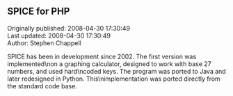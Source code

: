 ## SPICE for PHP  
Originally published: 2008-04-30 17:30:49  
Last updated: 2008-04-30 17:30:49  
Author: Stephen Chappell  
  
SPICE has been in development since 2002. The first version was implemented\non a graphing calculator, designed to work with base 27 numbers, and used hard\ncoded keys. The program was ported to Java and later redesigned in Python. This\nimplementation was ported directly from the standard code base.